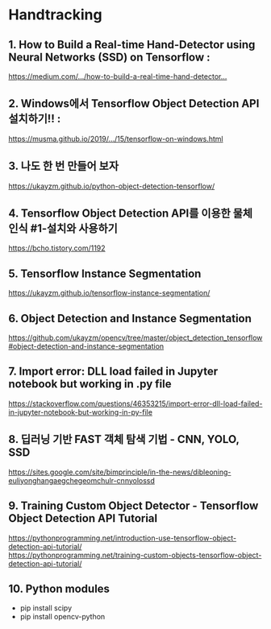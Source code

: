 
# Handtracking

## 1. How to Build a Real-time Hand-Detector using Neural Networks (SSD) on Tensorflow :
https://medium.com/…/how-to-build-a-real-time-hand-detector…

## 2. Windows에서 Tensorflow Object Detection API 설치하기!! :
https://musma.github.io/2019/…/15/tensorflow-on-windows.html

## 3. 나도 한 번 만들어 보자
https://ukayzm.github.io/python-object-detection-tensorflow/

## 4. Tensorflow Object Detection API를 이용한 물체 인식 #1-설치와 사용하기
https://bcho.tistory.com/1192

## 5. Tensorflow Instance Segmentation    
https://ukayzm.github.io/tensorflow-instance-segmentation/ 

## 6. Object Detection and Instance Segmentation    
https://github.com/ukayzm/opencv/tree/master/object_detection_tensorflow#object-detection-and-instance-segmentation 

## 7. Import error: DLL load failed in Jupyter notebook but working in .py file
https://stackoverflow.com/questions/46353215/import-error-dll-load-failed-in-jupyter-notebook-but-working-in-py-file


## 8. 딥러닝 기반 FAST 객체 탐색 기법 - CNN, YOLO, SSD 
https://sites.google.com/site/bimprinciple/in-the-news/dibleoning-euliyonghangaegchegeomchulr-cnnyolossd

## 9. Training Custom Object Detector - Tensorflow Object Detection API Tutorial 
https://pythonprogramming.net/introduction-use-tensorflow-object-detection-api-tutorial/    
https://pythonprogramming.net/training-custom-objects-tensorflow-object-detection-api-tutorial/ 


## 10. Python modules
* pip install scipy   
* pip install opencv-python 

